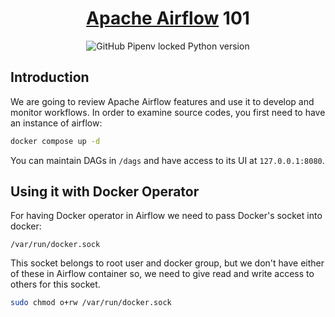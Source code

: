 <h1 align="center">
  <a href="https://github.com/apache/airflow/">Apache Airflow</a> 101
</h1>

<p align="center">
  <img alt="GitHub Pipenv locked Python version" src="https://img.shields.io/github/pipenv/locked/python-version/1995parham-learning/airflow101?style=for-the-badge&logo=python">
</p>

## Introduction

We are going to review Apache Airflow features and use it to develop and monitor workflows.
In order to examine source codes, you first need to have an instance of airflow:

```bash
docker compose up -d
```

You can maintain DAGs in `/dags` and have access to its UI at `127.0.0.1:8080`.

## Using it with Docker Operator

For having Docker operator in Airflow we need to pass Docker's socket into docker:

```
/var/run/docker.sock
```

This socket belongs to root user and docker group, but we don't have either of these in Airflow container
so, we need to give read and write access to others for this socket.

```bash
sudo chmod o+rw /var/run/docker.sock
```
